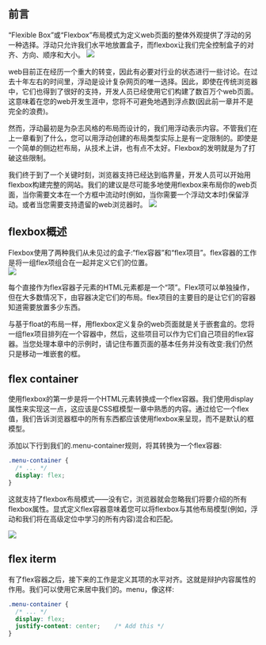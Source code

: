 ## 前言
“Flexible Box”或“Flexbox”布局模式为定义web页面的整体外观提供了浮动的另一种选择。浮动只允许我们水平地放置盒子，而flexbox让我们完全控制盒子的对齐、方向、顺序和大小。
![](https://cdn.liushiming.cn/img/20200129193805.png)

web目前正在经历一个重大的转变，因此有必要对行业的状态进行一些讨论。在过去十年左右的时间里，浮动是设计复杂网页的唯一选择。因此，即使在传统浏览器中，它们也得到了很好的支持，开发人员已经使用它们构建了数百万个web页面。这意味着在您的web开发生涯中，您将不可避免地遇到浮点数(因此前一章并不是完全的浪费)。

然而，浮动最初是为杂志风格的布局而设计的，我们用浮动表示内容。不管我们在上一章看到了什么，您可以用浮动创建的布局类型实际上是有一定限制的。即使是一个简单的侧边栏布局，从技术上讲，也有点不太好。Flexbox的发明就是为了打破这些限制。

我们终于到了一个关键时刻，浏览器支持已经达到临界量，开发人员可以开始用flexbox构建完整的网站。我们的建议是尽可能多地使用flexbox来布局你的web页面，当你需要文本在一个方框中流动时(例如，当你需要一个浮动文本时)保留浮动。或者当您需要支持遗留的web浏览器时。
![](https://cdn.liushiming.cn/img/20200129194029.png)

## flexbox概述
Flexbox使用了两种我们从未见过的盒子:“flex容器”和“flex项目”。flex容器的工作是将一组flex项组合在一起并定义它们的位置。  
![](https://cdn.liushiming.cn/img/20200129211940.png)

每个直接作为flex容器子元素的HTML元素都是一个“项”。Flex项可以单独操作，但在大多数情况下，由容器决定它们的布局。flex项目的主要目的是让它们的容器知道需要放置多少东西。

与基于float的布局一样，用flexbox定义复杂的web页面就是关于嵌套盒的。您将一组flex项目排列在一个容器中，然后，这些项目可以作为它们自己项目的flex容器。当您处理本章中的示例时，请记住布置页面的基本任务并没有改变:我们仍然只是移动一堆嵌套的框。

## flex container
使用flexbox的第一步是将一个HTML元素转换成一个flex容器。我们使用display属性来实现这一点，这应该是CSS框模型一章中熟悉的内容。通过给它一个flex值，我们告诉浏览器框中的所有东西都应该使用flexbox来呈现，而不是默认的框模型。

添加以下行到我们的.menu-container规则，将其转换为一个flex容器:
``` css
.menu-container {
  /* ... */
  display: flex;
}
```

这就支持了flexbox布局模式——没有它，浏览器就会忽略我们将要介绍的所有flexbox属性。显式定义flex容器意味着您可以将flexbox与其他布局模型(例如，浮动和我们将在高级定位中学习的所有内容)混合和匹配。

![](https://cdn.liushiming.cn/img/20200129212947.png)

## flex iterm
有了flex容器之后，接下来的工作是定义其项的水平对齐。这就是辩护内容属性的作用。我们可以使用它来居中我们的。menu，像这样:  

``` css
.menu-container {
  /* ... */
  display: flex;
  justify-content: center;    /* Add this */
}
```
